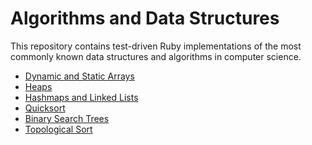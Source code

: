 # Algorithms and Data Structures

This repository contains test-driven Ruby implementations of the most commonly known data structures and algorithms in computer science.

- [Dynamic and Static Arrays][arrays]
- [Heaps][heaps]
- [Hashmaps and Linked Lists][hashmaps]
- [Quicksort][quicksort]
- [Binary Search Trees][bst]
- [Topological Sort][topsort]

[arrays]: ./Dynamic:StaticArrays
[heaps]: ./Heaps
[hashmaps]: ./Hashmaps:LinkedLists
[quicksort]: ./Quicksort
[bst]: ./AVL:BST
[topsort]: ./TopologicalSort

